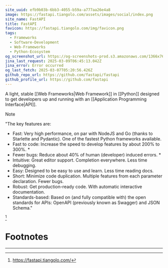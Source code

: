 ```yaml
---
site_uuid: efb9b03b-6bb3-4055-b59a-a777aa26e4a8
image: https://fastapi.tiangolo.com/assets/images/social/index.png
site_name: FastAPI
title: FastAPI
favicon: https://fastapi.tiangolo.com/img/favicon.png
tags:
  - Frameworks
  - Software-Development
  - Web-Frameworks
  - Python-Ecosystem
og_screenshot_url: https://og-screenshots-prod.s3.amazonaws.com/1366x768/80/false/c889b62860c33a44dc8a7a9613e6234d218661b6a081ebcb9e51d4c04adabd23.jpeg
jina_last_request: 2025-03-09T06:45:13.042Z
jina_error: Error occurred
og_last_fetch: 2025-03-07T05:20:56.426Z
github_repo_url: https://github.com/fastapi/fastapi
github_profile_url: https://github.com/fastapi
---
```

A light, stable [[Web Frameworks|Web Framework]] in [[Python]] designed to get developers up and running with an [[Application Programming Interface|API]].

> [!NOTE]
> "The key features are:
> - Fast: Very high performance, on par with NodeJS and Go (thanks to Starlette and Pydantic). One of the fastest Python frameworks available.
> - Fast to code: Increase the speed to develop features by about 200% to 300%. *
> - Fewer bugs: Reduce about 40% of human (developer) induced errors. *
> - Intuitive: Great editor support. Completion everywhere. Less time debugging.
> - Easy: Designed to be easy to use and learn. Less time reading docs.
> - Short: Minimize code duplication. Multiple features from each parameter declaration. Fewer bugs.
> - Robust: Get production-ready code. With automatic interactive documentation.
> - Standards-based: Based on (and fully compatible with) the open standards for APIs: OpenAPI (previously known as Swagger) and JSON Schema." 

[^1]

# Footnotes
***
[^1]: https://fastapi.tiangolo.com/


